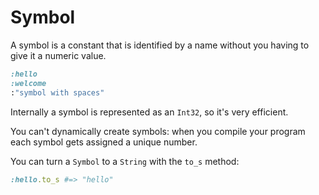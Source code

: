 # Symbol

A symbol is a constant that is identified by a name without you having to give it a numeric value.

```ruby
:hello
:welcome
:"symbol with spaces"
```

Internally a symbol is represented as an `Int32`, so it's very efficient.

You can't dynamically create symbols: when you compile your program each symbol gets assigned a unique number.

You can turn a `Symbol` to a `String` with the `to_s` method:

```ruby
:hello.to_s #=> "hello"
```
